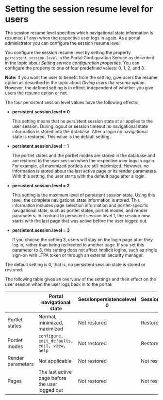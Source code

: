 # Setting the session resume level for users

The session resume level specifies which navigational state information is resumed \(if any\) when the respective user logs in again. As a portal administrator you can configure the session resume level.

You configure the session resume level by setting the property `persistent.session.level` in the Portal Configuration Service as described in the topic about *Setting service configuration properties*. You can configure the property to one of four predefined values: 0, 1, 2, and 3.

**Note:** If you want the user to benefit from the setting, give users the resume option as described in the topic about *Giving users the resume option*. However, the defined setting is in effect, independent of whether you give users the resume option or not.

The four persistent session level values have the following effects:

-   **persistent.session.level = 0**

    This setting means that no persistent session state at all applies to the user session. During logout or session timeout no navigational state information is stored into the database. After a login no navigational state is restored. This value is the default setting.

-   **persistent.session.level = 1**

    The portlet states and the portlet modes are stored in the database and are restored to the user session when the respective user logs in again. For example, all maximized portlets are still maximized. However, no information is stored about the last active page or its render parameters. With this setting, the user starts with the default page after a login.

-   **persistent.session.level = 2**

    This setting is the maximum level of persistent session state. Using this level, the complete navigational state information is stored. This information includes page selection information and portlet-specific navigational state, such as portlet states, portlet modes, and render parameters. In contrast to persistent session level 1, the session now starts with the last page that was active before the user logged out.

-   **persistent.session.level = 3**

    If you choose the setting 3, users will stay on the login page after they log in, rather than being redirected to another page. If you set this parameter to 3, this setting does not affect implicit logins, such as single sign-on with LTPA token or through an external security manager.


The default setting is 0, that is, no persistent session state is stored or restored.

The following table gives an overview of the settings and their effect on the user session when the user logs back in to the portal:

| |Portal navigational state|Sessionpersistencelevel 0|Sessionpersistencelevel 1|Sessionpersistencelevel 2|Sessionpersistencelevel 3|
|--|-------------------------|-------------------------|-------------------------|-------------------------|-------------------------|
|Portlet states|Normal, minimized, maximized|Not restored|Restored|Restored|Not restored|
|Portlet modes|`configure, edit_defaults, edit, view, help`|Not restored|Restored|Restored|Not restored|
|Render parameters|Not applicable|Not restored|Not restored|Restored|Not restored|
|Pages|The last active page before the user logged out|Not restored|Not restored|Restored|Not restored|


